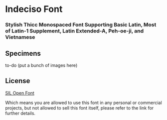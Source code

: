 # Indeciso Font
### Stylish Thicc Monospaced Font Supporting Basic Latin, Most of Latin-1 Supplement, Latin Extended-A, Peh-oe-ji, and Vietnamese

## Specimens

to-do (put a bunch of images here)

## License
[SIL Open Font](https://scripts.sil.org/cms/scripts/page.php?site_id=nrsi&id=OFL)

Which means you are allowed to use this font in any personal or commercial projects, but not allowed to sell this font itself, please refer to the link for further details.
